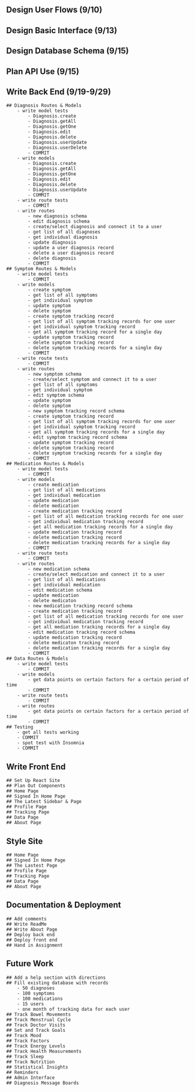 ## Design User Flows (9/10)
## Design Basic Interface (9/13)
## Design Database Schema (9/15)
## Plan API Use (9/15)

## Write Back End (9/19-9/29)
    ## Diagnosis Routes & Models
        - write model tests
            - Diagnosis.create
            - Diagnosis.getAll
            - Diagnosis.getOne
            - Diagnosis.edit
            - Diagnosis.delete
            - Diagnosis.userUpdate
            - Diagnosis.userDelete
            - COMMIT
        - write models
            - Diagnosis.create
            - Diagnosis.getAll
            - Diagnosis.getOne
            - Diagnosis.edit
            - Diagnosis.delete
            - Diagnosis.userUpdate
            - COMMIT
        - write route tests
            - COMMIT
        - write routes
            - new diagnosis schema
            - edit diagnosis schema
            - create/select diagnosis and connect it to a user
            - get list of all diagnoses
            - get individual diagnosis
            - update diagnosis
            - update a user diagnosis record
            - delete a user diagnosis record
            - delete diagnosis
            - COMMIT
    ## Symptom Routes & Models
        - write model tests
            - COMMIT
        - write models
            - create symptom
            - get list of all symptoms
            - get individual symptom
            - update symptom
            - delete symptom
            - create symptom tracking record
            - get list of all symptom tracking records for one user
            - get individual symptom tracking record
            - get all symptom tracking record for a single day
            - update symptom tracking record
            - delete symptom tracking record
            - delete symptom tracking records for a single day
            - COMMIT
        - write route tests
            - COMMIT
        - write routes
            - new symptom schema
            - create/select symptom and connect it to a user 
            - get list of all symptoms
            - get individual symptom
            - edit symptom schema
            - update symptom
            - delete symptom
            - new symptom tracking record schema
            - create symptom tracking record
            - get list of all symptom tracking records for one user
            - get individual symptom tracking record
            - get all symptom tracking records for a single day
            - edit symptom tracking record schema
            - update symptom tracking record
            - delete symptom tracking record
            - delete symptom tracking records for a single day
            - COMMIT
    ## Medication Routes & Models
        - write model tests
            - COMMIT
        - write models
            - create medication 
            - get list of all medications
            - get individual medication
            - update medication
            - delete medication
            - create medication tracking record
            - get list of all medication tracking records for one user
            - get individual medication tracking record
            - get all medication tracking records for a single day
            - update medication tracking record
            - delete medication tracking record
            - delete medication tracking records for a single day
            - COMMIT
        - write route tests
            - COMMIT
        - write routes
            - new medication schema
            - create/select medication and connect it to a user
            - get list of all medications
            - get individual medication
            - edit medication schema
            - update medication
            - delete medicaton
            - new medication tracking record schema
            - create medication tracking record
            - get list of all medication tracking records for one user
            - get individual medication tracking record
            - get all mediation tracking records for a single day
            - edit medication tracking record schema
            - update medication tracking record
            - delete medicaton tracking record
            - delete medication tracking records for a single day
            - COMMIT
    ## Data Routes & Models
        - write model tests
            - COMMIT
        - write models
            - get data points on certain factors for a certain period of time
            - COMMIT
        - write route tests
            - COMMIT
        - write routes
            - get data points on certain factors for a certain period of time
            - COMMIT
    ## Testing
        - get all tests working
        - COMMIT
        - spot test with Insomnia
        - COMMIT

## Write Front End
    ## Set Up React Site
    ## Plan Out Components
    ## Home Page
    ## Signed In Home Page
    ## The Latest Sidebar & Page
    ## Profile Page
    ## Tracking Page
    ## Data Page
    ## About Page

## Style Site
    ## Home Page
    ## Signed In Home Page
    ## The Lastest Page
    ## Profile Page
    ## Tracking Page
    ## Data Page
    ## About Page

## Documentation & Deployment
    ## Add comments
    ## Write ReadMe
    ## Write About Page
    ## Deploy back end
    ## Deploy front end
    ## Hand in Assignment


## Future Work 
    ## Add a help section with directions
    ## Fill existing database with records
        - 50 diagnoses
        - 100 symptoms
        - 100 medications
        - 15 users
        - one month of tracking data for each user
    ## Track Bowel Movements
    ## Track Menstrual Cycle
    ## Track Doctor Visits
    ## Set and Track Goals
    ## Track Mood
    ## Track Factors
    ## Track Energy Levels
    ## Track Health Measurements
    ## Track Sleep
    ## Track Nutrition
    ## Statistical Insights
    ## Reminders
    ## Admin Interface
    ## Diagnosis Message Boards